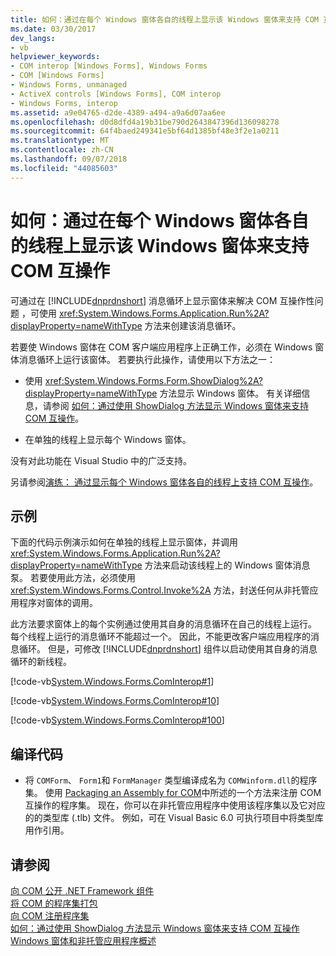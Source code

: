 ```yaml
---
title: 如何：通过在每个 Windows 窗体各自的线程上显示该 Windows 窗体来支持 COM 互操作
ms.date: 03/30/2017
dev_langs:
- vb
helpviewer_keywords:
- COM interop [Windows Forms], Windows Forms
- COM [Windows Forms]
- Windows Forms, unmanaged
- ActiveX controls [Windows Forms], COM interop
- Windows Forms, interop
ms.assetid: a9e04765-d2de-4389-a494-a9a6d07aa6ee
ms.openlocfilehash: d0d8dfd4a19b31be790d2643847396d136098278
ms.sourcegitcommit: 64f4baed249341e5bf64d1385bf48e3f2e1a0211
ms.translationtype: MT
ms.contentlocale: zh-CN
ms.lasthandoff: 09/07/2018
ms.locfileid: "44085603"
---
```

# <a name="how-to-support-com-interop-by-displaying-each-windows-form-on-its-own-thread"></a>如何：通过在每个 Windows 窗体各自的线程上显示该 Windows 窗体来支持 COM 互操作
可通过在 [!INCLUDE[dnprdnshort](../../../../includes/dnprdnshort-md.md)] 消息循环上显示窗体来解决 COM 互操作性问题 ，可使用 <xref:System.Windows.Forms.Application.Run%2A?displayProperty=nameWithType> 方法来创建该消息循环。  
  
 若要使 Windows 窗体在 COM 客户端应用程序上正确工作，必须在 Windows 窗体消息循环上运行该窗体。 若要执行此操作，请使用以下方法之一：  
  
-   使用 <xref:System.Windows.Forms.Form.ShowDialog%2A?displayProperty=nameWithType> 方法显示 Windows 窗体。 有关详细信息，请参阅 [如何：通过使用 ShowDialog 方法显示 Windows 窗体来支持 COM 互操作](../../../../docs/framework/winforms/advanced/com-interop-by-displaying-a-windows-form-shadow.md)。  
  
-   在单独的线程上显示每个 Windows 窗体。  
  
 没有对此功能在 Visual Studio 中的广泛支持。  
  
 另请参阅[演练： 通过显示每个 Windows 窗体各自的线程上支持 COM 互操作](https://msdn.microsoft.com/library/ms233639\(v=vs.110\))。  
  
## <a name="example"></a>示例  
 下面的代码示例演示如何在单独的线程上显示窗体，并调用 <xref:System.Windows.Forms.Application.Run%2A?displayProperty=nameWithType> 方法来启动该线程上的 Windows 窗体消息泵。 若要使用此方法，必须使用 <xref:System.Windows.Forms.Control.Invoke%2A> 方法，封送任何从非托管应用程序对窗体的调用。  
  
 此方法要求窗体上的每个实例通过使用其自身的消息循环在自己的线程上运行。 每个线程上运行的消息循环不能超过一个。 因此，不能更改客户端应用程序的消息循环。 但是，可修改 [!INCLUDE[dnprdnshort](../../../../includes/dnprdnshort-md.md)] 组件以启动使用其自身的消息循环的新线程。  
  
 [!code-vb[System.Windows.Forms.ComInterop#1](../../../../samples/snippets/visualbasic/VS_Snippets_Winforms/System.Windows.Forms.ComInterop/VB/COMForm.vb#1)]  
  
 [!code-vb[System.Windows.Forms.ComInterop#10](../../../../samples/snippets/visualbasic/VS_Snippets_Winforms/System.Windows.Forms.ComInterop/VB/FormManager.vb#10)]  
  
 [!code-vb[System.Windows.Forms.ComInterop#100](../../../../samples/snippets/visualbasic/VS_Snippets_Winforms/System.Windows.Forms.ComInterop/VB/Form1.vb#100)]  
  
## <a name="compiling-the-code"></a>编译代码  
  
-   将 `COMForm`、 `Form1`和 `FormManager` 类型编译成名为 `COMWinform.dll`的程序集。 使用 [Packaging an Assembly for COM](../../../../docs/framework/interop/packaging-an-assembly-for-com.md)中所述的一个方法来注册 COM 互操作的程序集。 现在，你可以在非托管应用程序中使用该程序集以及它对应的的类型库 (.tlb) 文件。 例如，可在 Visual Basic 6.0 可执行项目中将类型库用作引用。  
  
## <a name="see-also"></a>请参阅  
 [向 COM 公开 .NET Framework 组件](../../../../docs/framework/interop/exposing-dotnet-components-to-com.md)  
 [将 COM 的程序集打包](../../../../docs/framework/interop/packaging-an-assembly-for-com.md)  
 [向 COM 注册程序集](../../../../docs/framework/interop/registering-assemblies-with-com.md)  
 [如何：通过使用 ShowDialog 方法显示 Windows 窗体来支持 COM 互操作](../../../../docs/framework/winforms/advanced/com-interop-by-displaying-a-windows-form-shadow.md)  
 [Windows 窗体和非托管应用程序概述](../../../../docs/framework/winforms/advanced/windows-forms-and-unmanaged-applications-overview.md)
